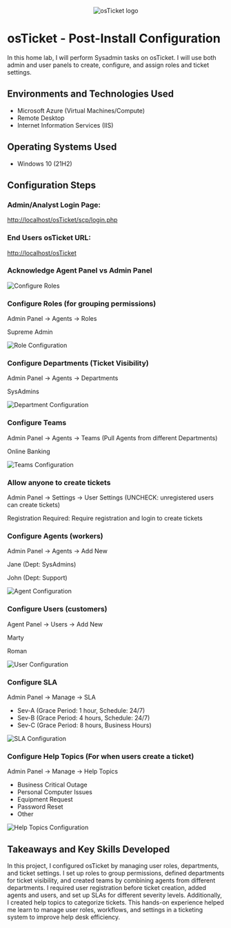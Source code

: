 
<p align="center">
  <img src="https://i.imgur.com/Clzj7Xs.png" alt="osTicket logo"/>
</p>

<h1>osTicket - Post-Install Configuration</h1>
In this home lab, I will perform Sysadmin tasks on osTicket. I will use both admin and user panels to create, configure, and assign roles and ticket settings.<br />

<h2>Environments and Technologies Used</h2>

- Microsoft Azure (Virtual Machines/Compute)
- Remote Desktop
- Internet Information Services (IIS)

<h2>Operating Systems Used </h2>

- Windows 10 (21H2)

<h2>Configuration Steps</h2>

<h3>Admin/Analyst Login Page:</h3>
<p><a href="http://localhost/osTicket/scp/login.php">http://localhost/osTicket/scp/login.php</a></p>

<h3>End Users osTicket URL:</h3>
<p><a href="http://localhost/osTicket">http://localhost/osTicket</a></p>

<h3>Acknowledge Agent Panel vs Admin Panel</h3>
<p><img src="https://github.com/user-attachments/assets/10c4ee7c-3fdc-4b26-88fb-663dab00c0fa" alt="Configure Roles"></p>

<h3>Configure Roles (for grouping permissions)</h3>
<p>Admin Panel -> Agents -> Roles</p>
<p>Supreme Admin</p>
<p><img src="https://github.com/user-attachments/assets/10c4ee7c-3fdc-4b26-88fb-663dab00c0fa" alt="Role Configuration"></p>

<h3>Configure Departments (Ticket Visibility)</h3>
<p>Admin Panel -> Agents -> Departments</p>
<p>SysAdmins</p>
<p><img src="https://github.com/user-attachments/assets/19763b01-5478-4dc2-88c0-f218458be69d" alt="Department Configuration"></p>

<h3>Configure Teams</h3>
<p>Admin Panel -> Agents -> Teams (Pull Agents from different Departments)</p>
<p>Online Banking</p>
<p><img src="https://github.com/user-attachments/assets/1bebe59c-3fe6-47c0-9bf7-b3d6b316eb0c" alt="Teams Configuration"></p>

<h3>Allow anyone to create tickets</h3>
<p>Admin Panel -> Settings -> User Settings (UNCHECK: unregistered users can create tickets)</p>
<p>Registration Required: Require registration and login to create tickets</p>

<h3>Configure Agents (workers)</h3>
<p>Admin Panel -> Agents -> Add New</p>
<p>Jane (Dept: SysAdmins)</p>
<p>John (Dept: Support)</p>
<p><img src="https://github.com/user-attachments/assets/77bac8b4-dfa6-4efa-9d25-c304d0421fd1" alt="Agent Configuration"></p>

<h3>Configure Users (customers)</h3>
<p>Agent Panel -> Users -> Add New</p>
<p>Marty</p>
<p>Roman</p>
<p><img src="https://github.com/user-attachments/assets/acaf21b0-6ec3-4380-8519-204a250230f8" alt="User Configuration"></p>

<h3>Configure SLA</h3>
<p>Admin Panel -> Manage -> SLA</p>
<ul>
  <li>Sev-A (Grace Period: 1 hour, Schedule: 24/7)</li>
  <li>Sev-B (Grace Period: 4 hours, Schedule: 24/7)</li>
  <li>Sev-C (Grace Period: 8 hours, Business Hours)</li>
</ul>
<p><img src="https://github.com/user-attachments/assets/357048cf-1ed4-440c-9ac8-5c32b8be90d8" alt="SLA Configuration"></p>

<h3>Configure Help Topics (For when users create a ticket)</h3>
<p>Admin Panel -> Manage -> Help Topics</p>
<ul>
  <li>Business Critical Outage</li>
  <li>Personal Computer Issues</li>
  <li>Equipment Request</li>
  <li>Password Reset</li>
  <li>Other</li>
</ul>
<p><img src="https://github.com/user-attachments/assets/5764346d-0eec-445a-a1a7-a6531220c564" alt="Help Topics Configuration"></p>

<h2>Takeaways and Key Skills Developed</h2>
In this project, I configured osTicket by managing user roles, departments, and ticket settings. I set up roles to group permissions, defined departments for ticket visibility, and created teams by combining agents from different departments. I required user registration before ticket creation, added agents and users, and set up SLAs for different severity levels. Additionally, I created help topics to categorize tickets. This hands-on experience helped me learn to manage user roles, workflows, and settings in a ticketing system to improve help desk efficiency.
